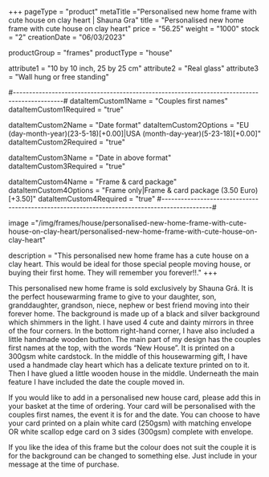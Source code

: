 +++
pageType = "product"
metaTitle ="Personalised new home frame with cute house on clay heart | Shauna Gra"
title = "Personalised new home frame with cute house on clay heart"
price = "56.25"
weight = "1000"
stock = "2"
creationDate = "06/03/2023"

productGroup = "frames"
productType = "house"

attribute1 = "10 by 10 inch, 25 by 25 cm" 
attribute2 = "Real glass"
attribute3 = "Wall hung or free standing"

#---------------------------------------------------------------------------------------------#
dataItemCustom1Name = "Couples first names"
dataItemCustom1Required = "true"

dataItemCustom2Name = "Date format"
dataItemCustom2Options = "EU (day-month-year)(23-5-18)[+0.00]|USA (month-day-year)(5-23-18)[+0.00]"
dataItemCustom2Required = "true"

dataItemCustom3Name = "Date in above format"
dataItemCustom3Required = "true"

dataItemCustom4Name = "Frame & card package"
dataItemCustom4Options = "Frame only|Frame & card package (3.50 Euro)[+3.50]"
dataItemCustom4Required = "true"
#---------------------------------------------------------------------------------------------#

image ="/img/frames/house/personalised-new-home-frame-with-cute-house-on-clay-heart/personalised-new-home-frame-with-cute-house-on-clay-heart"

description = "This personalised new home frame has a cute house on a clay heart. This would be ideal for those special people moving house, or buying their first home. They will remember you forever!!."
+++

This personalised new home frame is sold exclusively by Shauna Grá. It is the perfect housewarming frame to give to your daughter, son, granddaughter, grandson, niece, nephew or best friend moving into their forever home. The background is made up of a black and silver background which shimmers in the light. I have used 4 cute and dainty mirrors in three of the four corners. In the bottom right-hand corner, I have also included a little handmade wooden button. The main part of my design has the couples first names at the top, with the words “New House”. It is printed on a 300gsm white cardstock. In the middle of this housewarming gift, I have used a handmade clay heart which has a delicate texture printed on to it. Then I have glued a little wooden house in the middle. Underneath the main feature I have included the date the couple moved in.

If you would like to add in a personalised new house card, please add this in your basket at the time of ordering. Your card will be personalised with the couples first names, the event it is for and the date. You can choose to have your card printed on a plain white card (250gsm) with matching envelope OR white scallop edge card on 3 sides (300gsm) complete with envelope.

If you like the idea of this frame but the colour does not suit the couple it is for the background can be changed to something else. Just include in your message at the time of purchase.
